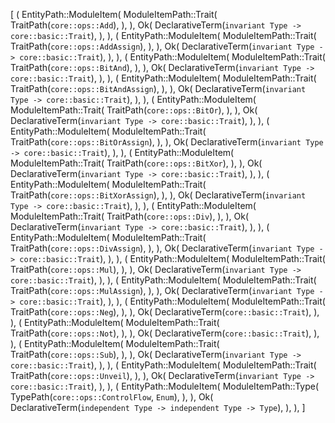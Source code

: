 [
    (
        EntityPath::ModuleItem(
            ModuleItemPath::Trait(
                TraitPath(`core::ops::Add`),
            ),
        ),
        Ok(
            DeclarativeTerm(`invariant Type -> core::basic::Trait`),
        ),
    ),
    (
        EntityPath::ModuleItem(
            ModuleItemPath::Trait(
                TraitPath(`core::ops::AddAssign`),
            ),
        ),
        Ok(
            DeclarativeTerm(`invariant Type -> core::basic::Trait`),
        ),
    ),
    (
        EntityPath::ModuleItem(
            ModuleItemPath::Trait(
                TraitPath(`core::ops::BitAnd`),
            ),
        ),
        Ok(
            DeclarativeTerm(`invariant Type -> core::basic::Trait`),
        ),
    ),
    (
        EntityPath::ModuleItem(
            ModuleItemPath::Trait(
                TraitPath(`core::ops::BitAndAssign`),
            ),
        ),
        Ok(
            DeclarativeTerm(`invariant Type -> core::basic::Trait`),
        ),
    ),
    (
        EntityPath::ModuleItem(
            ModuleItemPath::Trait(
                TraitPath(`core::ops::BitOr`),
            ),
        ),
        Ok(
            DeclarativeTerm(`invariant Type -> core::basic::Trait`),
        ),
    ),
    (
        EntityPath::ModuleItem(
            ModuleItemPath::Trait(
                TraitPath(`core::ops::BitOrAssign`),
            ),
        ),
        Ok(
            DeclarativeTerm(`invariant Type -> core::basic::Trait`),
        ),
    ),
    (
        EntityPath::ModuleItem(
            ModuleItemPath::Trait(
                TraitPath(`core::ops::BitXor`),
            ),
        ),
        Ok(
            DeclarativeTerm(`invariant Type -> core::basic::Trait`),
        ),
    ),
    (
        EntityPath::ModuleItem(
            ModuleItemPath::Trait(
                TraitPath(`core::ops::BitXorAssign`),
            ),
        ),
        Ok(
            DeclarativeTerm(`invariant Type -> core::basic::Trait`),
        ),
    ),
    (
        EntityPath::ModuleItem(
            ModuleItemPath::Trait(
                TraitPath(`core::ops::Div`),
            ),
        ),
        Ok(
            DeclarativeTerm(`invariant Type -> core::basic::Trait`),
        ),
    ),
    (
        EntityPath::ModuleItem(
            ModuleItemPath::Trait(
                TraitPath(`core::ops::DivAssign`),
            ),
        ),
        Ok(
            DeclarativeTerm(`invariant Type -> core::basic::Trait`),
        ),
    ),
    (
        EntityPath::ModuleItem(
            ModuleItemPath::Trait(
                TraitPath(`core::ops::Mul`),
            ),
        ),
        Ok(
            DeclarativeTerm(`invariant Type -> core::basic::Trait`),
        ),
    ),
    (
        EntityPath::ModuleItem(
            ModuleItemPath::Trait(
                TraitPath(`core::ops::MulAssign`),
            ),
        ),
        Ok(
            DeclarativeTerm(`invariant Type -> core::basic::Trait`),
        ),
    ),
    (
        EntityPath::ModuleItem(
            ModuleItemPath::Trait(
                TraitPath(`core::ops::Neg`),
            ),
        ),
        Ok(
            DeclarativeTerm(`core::basic::Trait`),
        ),
    ),
    (
        EntityPath::ModuleItem(
            ModuleItemPath::Trait(
                TraitPath(`core::ops::Not`),
            ),
        ),
        Ok(
            DeclarativeTerm(`core::basic::Trait`),
        ),
    ),
    (
        EntityPath::ModuleItem(
            ModuleItemPath::Trait(
                TraitPath(`core::ops::Sub`),
            ),
        ),
        Ok(
            DeclarativeTerm(`invariant Type -> core::basic::Trait`),
        ),
    ),
    (
        EntityPath::ModuleItem(
            ModuleItemPath::Trait(
                TraitPath(`core::ops::Unveil`),
            ),
        ),
        Ok(
            DeclarativeTerm(`invariant Type -> core::basic::Trait`),
        ),
    ),
    (
        EntityPath::ModuleItem(
            ModuleItemPath::Type(
                TypePath(`core::ops::ControlFlow`, `Enum`),
            ),
        ),
        Ok(
            DeclarativeTerm(`independent Type -> independent Type -> Type`),
        ),
    ),
]